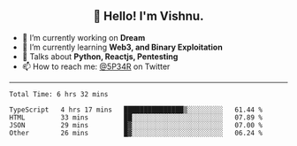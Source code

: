 <h2 align="center">👋 Hello! I'm Vishnu.</h2>


- 🔭 I’m currently working on **Dream**
- 🌱 I’m currently learning **Web3, and Binary Exploitation**
- 💬 Talks about **Python, Reactjs, Pentesting**
- 📫 How to reach me: [@5P34R](https://twitter.com/Vishnu27302693) on Twitter

---
<!--START_SECTION:waka-->

```text
Total Time: 6 hrs 32 mins

TypeScript   4 hrs 17 mins   ███████████████▒░░░░░░░░░   61.44 %
HTML         33 mins         ██░░░░░░░░░░░░░░░░░░░░░░░   07.89 %
JSON         29 mins         █▓░░░░░░░░░░░░░░░░░░░░░░░   07.00 %
Other        26 mins         █▓░░░░░░░░░░░░░░░░░░░░░░░   06.24 %
```

<!--END_SECTION:waka-->
